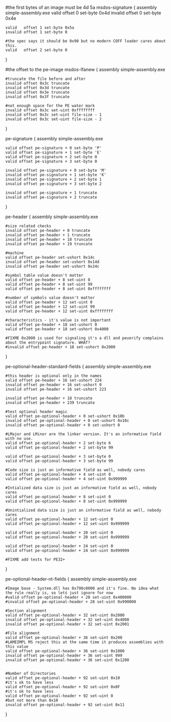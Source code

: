

#the first bytes of an image must be 4d 5a
msdos-signature {
	assembly simple-assembly.exe
	valid   offset 0 set-byte 0x4d
	invalid offset 0 set-byte 0x4e

	valid   offset 1 set-byte 0x5a
	invalid offset 1 set-byte 0

	#the spec says it should be 0x90 but no modern COFF loader cares about this.
	valid   offset 2 set-byte 0
}

#the offset to the pe-image
msdos-lfanew {
	assembly simple-assembly.exe

	#truncate the file before and after
	invalid offset 0x3c truncate
	invalid offset 0x3d truncate
	invalid offset 0x3e truncate
	invalid offset 0x3f truncate

	#not enough space for the PE water mark
	invalid offset 0x3c set-uint 0xffffffff
	invalid offset 0x3c set-uint file-size - 1
	invalid offset 0x3c set-uint file-size - 2
}

pe-signature {
	assembly simple-assembly.exe

	valid offset pe-signature + 0 set-byte 'P'
	valid offset pe-signature + 1 set-byte 'E'
	valid offset pe-signature + 2 set-byte 0
	valid offset pe-signature + 3 set-byte 0

	invalid offset pe-signature + 0 set-byte 'M'
	invalid offset pe-signature + 1 set-byte 'K'
	invalid offset pe-signature + 2 set-byte 1
	invalid offset pe-signature + 3 set-byte 2

	invalid offset pe-signature + 1 truncate
	invalid offset pe-signature + 2 truncate
}

pe-header {
	assembly simple-assembly.exe

	#size related checks
	invalid offset pe-header + 0 truncate
	invalid offset pe-header + 1 truncate
	invalid offset pe-header + 18 truncate
	invalid offset pe-header + 19 truncate

	#machine
	valid offset pe-header set-ushort 0x14c
	invalid offset pe-header set-ushort 0x14d
	invalid offset pe-header set-ushort 0x24c

	#symbol table value doesn't matter
	valid offset pe-header + 8 set-uint 0
	valid offset pe-header + 8 set-uint 99
	valid offset pe-header + 8 set-uint 0xffffffff

	#number of symbols value doesn't matter
	valid offset pe-header + 12 set-uint 0
	valid offset pe-header + 12 set-uint 99
	valid offset pe-header + 12 set-uint 0xffffffff

	#characteristics - it's value is not important
	valid offset pe-header + 18 set-ushort 0
	valid offset pe-header + 18 set-ushort 0x4000

	#FIXME 0x2000 is used for signaling it's a dll and peverify complains about the entrypoint signature. WHAT?
	#invalid offset pe-header + 18 set-ushort 0x2000
}

pe-optional-header-standard-fields {
	assembly simple-assembly.exe

	#this header is optional only in the names
	valid offset pe-header + 16 set-ushort 224
	invalid offset pe-header + 16 set-ushort 0
	invalid offset pe-header + 16 set-ushort 223

	invalid offset pe-header + 18 truncate
	invalid offset pe-header + 239 truncate

	#test optional header magic
	valid offset pe-optional-header + 0 set-ushort 0x10b
	invalid offset pe-optional-header + 0 set-ushort 0x10c
	invalid offset pe-optional-header + 0 set-ushort 0

	#LMajor and LMinor are the linker version. It's an informative field with no use.
	valid offset pe-optional-header + 2 set-byte 6
	valid offset pe-optional-header + 2 set-byte 99

	valid offset pe-optional-header + 3 set-byte 0
	valid offset pe-optional-header + 3 set-byte 99

	#Code size is just an informative field as well, nobody cares
	valid offset pe-optional-header + 4 set-uint 0
	valid offset pe-optional-header + 4 set-uint 0x999999

	#Intialized data size is just an informative field as well, nobody cares
	valid offset pe-optional-header + 8 set-uint 0
	valid offset pe-optional-header + 8 set-uint 0x999999

	#Unintialized data size is just an informative field as well, nobody cares
	valid offset pe-optional-header + 12 set-uint 0
	valid offset pe-optional-header + 12 set-uint 0x999999

	valid offset pe-optional-header + 20 set-uint 0
	valid offset pe-optional-header + 20 set-uint 0x999999

	valid offset pe-optional-header + 24 set-uint 0
	valid offset pe-optional-header + 24 set-uint 0x999999

	#FIXME add tests for PE32+
}

pe-optional-header-nt-fields {
	assembly simple-assembly.exe

	#Image base - System.dll has 0x790c0000 and it's fine. No idea what the rule really is, so letś just ignore for now
	#valid offset pe-optional-header + 28 set-uint 0x400000
	#invalid offset pe-optional-header + 28 set-uint 0x990000

	#Section alignment
	valid offset pe-optional-header + 32 set-uint 0x2000
	invalid offset pe-optional-header + 32 set-uint 0x4000
	invalid offset pe-optional-header + 32 set-uint 0x2001

	#File alignment
	valid offset pe-optional-header + 36 set-uint 0x200
	#LAMEIMPL MS reject this at the same time it produces assemblies with this value
	valid offset pe-optional-header + 36 set-uint 0x1000
	invalid offset pe-optional-header + 36 set-uint 999
	invalid offset pe-optional-header + 36 set-uint 0x1200


	#Number of Directories
	valid offset pe-optional-header + 92 set-uint 0x10
	#it's ok to have less
	valid offset pe-optional-header + 92 set-uint 0x0F
	#it's ok to have less
	valid offset pe-optional-header + 92 set-uint 0
	#but not more than 0x10
	invalid offset pe-optional-header + 92 set-uint 0x11

}
